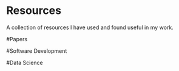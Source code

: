 # Resources
A collection of resources I have used and found useful in my work. 

#Papers

#Software Development

#Data Science

